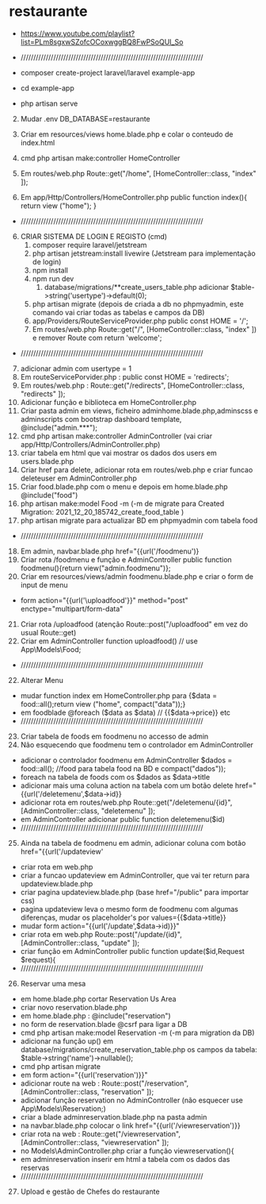 # restaurante
- https://www.youtube.com/playlist?list=PLm8sgxwSZofcOCoxwggBQ8FwPSoQUI_So

- /////////////////////////////////////////////////////////////////////////
- composer create-project laravel/laravel example-app
- cd example-app
- php artisan serve

2. Mudar .env DB_DATABASE=restaurante

3. Criar em resources/views home.blade.php e colar o conteudo de index.html

3. cmd php artisan make:controller HomeController

4. Em routes/web.php Route::get("/home", [HomeController::class, "index" ]);

5. Em app/Http/Controllers/HomeController.php public 
    function index(){
            return view ("home");
        }
- /////////////////////////////////////////////////////////////////////////
6. CRIAR SISTEMA DE LOGIN E REGISTO (cmd)
    1. composer require laravel/jetstream
    2. php artisan jetstream:install livewire (Jetstream para implementação de login)
    3. npm install
    4. npm run dev
        1. database/migrations/**create_users_table.php adicionar $table->string('usertype')->default(0);
    5. php artisan migrate (depois de criada a db no phpmyadmin, este comando vai criar todas as tabelas e campos da DB)
    6. app/Providers/RouteServiceProvider.php public const HOME = '/';
    7. Em routes/web.php Route::get("/", [HomeController::class, "index" ]) e remover Route com return 'welcome';

- /////////////////////////////////////////////////////////////////////////
7. adicionar admin com usertype = 1
8. Em routeServicePorvider.php : public const HOME = 'redirects'; 
9. Em routes/web.php : Route::get("/redirects", [HomeController::class, "redirects" ]);
10. Adicionar função e biblioteca em HomeController.php
11. Criar pasta admin em views, ficheiro adminhome.blade.php,adminscss e adminscripts com bootstrap dashboard template, @include("admin.***");
12. cmd php artisan make:controller AdminController (vai criar app/Http/Controllers/AdminController.php)
13. criar tabela em html que vai mostrar os dados dos users em users.blade.php
14. Criar href para delete, adicionar rota em routes/web.php e criar funcao deleteuser em AdminController.php
15. Criar food.blade.php com o menu e depois em home.blade.php  @include("food")
16. php artisan make:model Food -m (-m de migrate para Created Migration: 2021_12_20_185742_create_food_table )
17. php artisan migrate para actualizar BD em phpmyadmin com tabela food
- /////////////////////////////////////////////////////////////////////////
18. Em admin, navbar.blade.php href="{{url('/foodmenu')}
19. Criar rota /foodmenu e função e AdminController  public function foodmenu(){return view("admin.foodmenu")};
20. Criar em resources/views/admin foodmenu.blade.php e criar o form de input de menu 
- form action="{{url('\uploadfood'}}" method="post" enctype="multipart/form-data"
21. Criar rota /uploadfood (atenção Route::post("/uploadfood" em vez do usual Route::get)
21. Criar em AdminController function uploadfood() // use App\Models\Food;
- /////////////////////////////////////////////////////////////////////////
22. Alterar Menu
- mudar function index em HomeController.php para {$data = food::all();return view ("home", compact("data"));}
- em foodblade @foreach ($data as $data) // {{$data->price}} etc
- /////////////////////////////////////////////////////////////////////////
23. Criar tabela de foods em foodmenu no accesso de admin
24. Não esquecendo que foodmenu tem o controlador em AdminController
- adicionar o controlador foodmenu em AdminController  $dados = food::all(); //food para tabela food na BD e compact("dados"));
- foreach na tabela de foods com os $dados as $data->title
- adicionar mais uma coluna action na tabela com um botão delete href="{{url('/deletemenu',$data->id}}
- adicionar rota em routes/web.php Route::get("/deletemenu/{id}", [AdminController::class, "deletemenu" ]);
- em AdminController adicionar public function deletemenu($id)
- /////////////////////////////////////////////////////////////////////////
25. Ainda na tabela de foodmenu em admin, adicionar coluna com botão href="{{url('/updateview'
- criar rota em web.php
- criar a funcao updateview em AdminController, que vai ter return para updateview.blade.php
- criar pagina updateview.blade.php (base href="/public" para importar css) 
- pagina updateview leva o mesmo form de foodmenu com algumas diferenças, mudar os placeholder's por values={{$data->title}}
- mudar form action="{{url('/update',$data->id)}}"
- criar rota em web.php Route::post("/update/{id}", [AdminController::class, "update" ]);
- criar função em AdminController public function update($id,Request $request){
- /////////////////////////////////////////////////////////////////////////
26. Reservar uma mesa
- em home.blade.php cortar Reservation Us Area
- criar novo reservation.blade.php
- em home.blade.php : @include("reservation")
- no form de reservation.blade @csrf para ligar a DB
- cmd php artisan make:model Reservation -m (-m para migration da DB)
- adicionar na função up() em database/migrations/create_reservation_table.php os campos da tabela: $table->string('name')->nullable();
- cmd php artisan migrate
- em form action="{{url('reservation')}}"
- adicionar route na web : Route::post("/reservation", [AdminController::class, "reservation" ]);
- adicionar função reservation no AdminController (não esquecer use App\Models\Reservation;)
- criar a blade adminreservation.blade.php na pasta admin
- na navbar.blade.php colocar o link href="{{url('/viewreservation')}}
- criar rota na web : Route::get("/viewreservation", [AdminController::class, "viewreservation" ]);
- no Models\AdminController.php criar a função viewreservation(){
- em adminreservation inserir em html a tabela com os dados das reservas
- /////////////////////////////////////////////////////////////////////////
27. Upload e gestão de Chefes do restaurante

